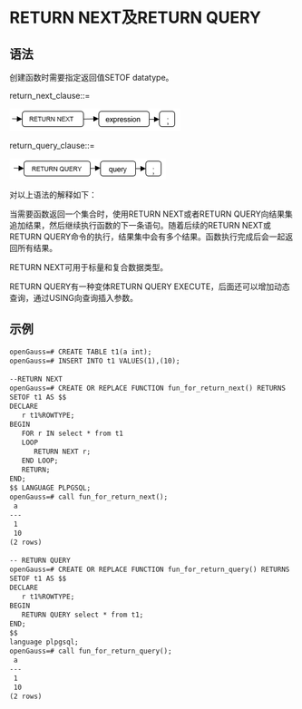 # RETURN NEXT及RETURN QUERY

## 语法<a name="zh-cn_topic_0237122232_section66906369117"></a>

创建函数时需要指定返回值SETOF datatype。

return\_next\_clause::=

![](figures/zh-cn_image_0253403489.png)

return\_query\_clause::=

![](figures/zh-cn_image_0253403490.png)

对以上语法的解释如下：

当需要函数返回一个集合时，使用RETURN NEXT或者RETURN QUERY向结果集追加结果，然后继续执行函数的下一条语句。随着后续的RETURN NEXT或RETURN QUERY命令的执行，结果集中会有多个结果。函数执行完成后会一起返回所有结果。

RETURN NEXT可用于标量和复合数据类型。

RETURN QUERY有一种变体RETURN QUERY EXECUTE，后面还可以增加动态查询，通过USING向查询插入参数。

## 示例<a name="zh-cn_topic_0237122232_section663313751118"></a>

```
openGauss=# CREATE TABLE t1(a int);
openGauss=# INSERT INTO t1 VALUES(1),(10);

--RETURN NEXT
openGauss=# CREATE OR REPLACE FUNCTION fun_for_return_next() RETURNS SETOF t1 AS $$
DECLARE
   r t1%ROWTYPE;
BEGIN
   FOR r IN select * from t1
   LOOP
      RETURN NEXT r;
   END LOOP;
   RETURN;
END;
$$ LANGUAGE PLPGSQL;
openGauss=# call fun_for_return_next();
 a
---
 1
 10
(2 rows)

-- RETURN QUERY
openGauss=# CREATE OR REPLACE FUNCTION fun_for_return_query() RETURNS SETOF t1 AS $$
DECLARE
   r t1%ROWTYPE;
BEGIN
   RETURN QUERY select * from t1;
END;
$$
language plpgsql;
openGauss=# call fun_for_return_query();
 a
---
 1
 10
(2 rows)
```


